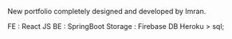 New portfolio completely designed and developed by Imran.

FE : React JS
BE : SpringBoot
Storage : Firebase
DB Heroku > sql;